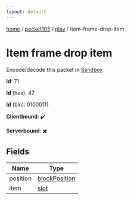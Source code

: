 ```yaml
---
layout: default
---
```


[home](/)  /  [pocket105](/protocol/pocket105)  /  [play](/protocol/pocket105/play)  /  item-frame-drop-item

# Item frame drop item

Encode/decode this packet in [Sandbox](../../../sandbox/pocket105#Play.ItemFrameDropItem)

**Id**: 71

**Id** (hex): 47

**Id** (bin): 01000111

**Clientbound**: ✔️

**Serverbound**: ✖️

## Fields

Name | Type
---|---
position | [blockPosition](/protocol/pocket105/types/block-position)
item | [slot](/protocol/pocket105/types/slot)
